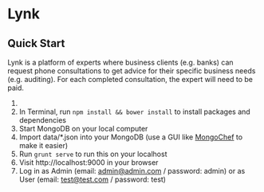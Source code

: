 # Lynk

## Quick Start
Lynk is a platform of experts where business clients (e.g. banks) can request phone consultations to get advice for their specific business needs (e.g. auditing). For each completed consultation, the expert will need to be paid.

1.
2. In Terminal, run `npm install && bower install` to install packages and dependencies
3. Start MongoDB on your local computer
4. Import data/*.json into your MongoDB (use a GUI like [MongoChef](http://3t.io/mongochef/) to make it easier)
5. Run `grunt serve` to run this on your localhost
6. Visit http://localhost:9000 in your browser
7. Log in as Admin (email: admin@admin.com / password: admin) or as User (email: test@test.com / password: test)

